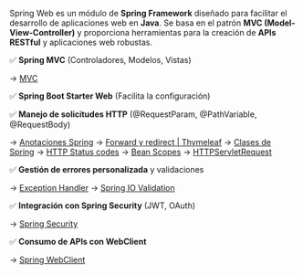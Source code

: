 Spring Web es un módulo de **Spring Framework** diseñado para facilitar el desarrollo de aplicaciones web en **Java**. Se basa en el patrón **MVC (Model-View-Controller)** y proporciona herramientas para la creación de **APIs RESTful** y aplicaciones web robustas.

✅ **Spring MVC** (Controladores, Modelos, Vistas)  

-> [MVC](<../core-concepts/Modelo - Vista - Controlador (MVC).md>)
	
✅ **Spring Boot Starter Web** (Facilita la configuración)  

✅ **Manejo de solicitudes HTTP** (@RequestParam, @PathVariable, @RequestBody) 

-> [Anotaciones Spring](<../annotations/Anotaciones Spring.md>)
-> [Forward y redirect | Thymeleaf](<Forward y redirect (Thymeleaf).md>)
-> [Clases de Spring](<Spring Classes.md>)
-> [HTTP Status codes](<Listado de HTTP Status Codes.md>)
-> [Bean Scopes](<Bean Scopes.md>)
-> [HTTPServletRequest](HTTPServletRequest.md)
	
✅ **Gestión de errores personalizada** y validaciones

-> [Exception Handler](<Gestion de errores (Exception Handler).md>)
-> [Spring IO Validation](<Spring IO Validation.md>)
	
✅ **Integración con Spring Security** (JWT, OAuth)

-> [Spring Security](<spring-security/Spring Security JWT - Tokens JSON Web Token.md>)
	
✅ **Consumo de APIs con WebClient**
	
-> [Spring WebClient](<Spring WebClient.md>)
	



